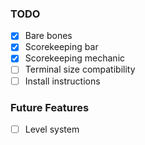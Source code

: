 ### TODO
- [x] Bare bones
- [x] Scorekeeping bar
- [x] Scorekeeping mechanic
- [ ] Terminal size compatibility
- [ ] Install instructions

### Future Features
- [ ] Level system
